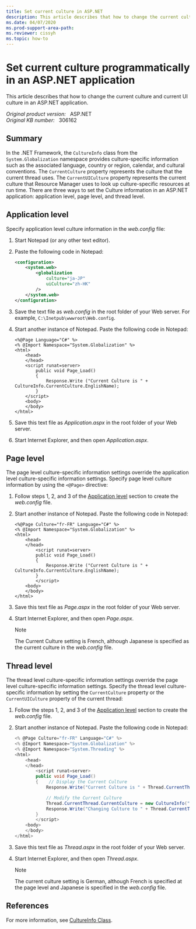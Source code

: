 ```yaml
---
title: Set current culture in ASP.NET
description: This article describes that how to change the current culture and CurrentUICulture in an ASP.NET application.
ms.date: 04/07/2020
ms.prod-support-area-path: 
ms.reviewer: cissyh
ms.topic: how-to
---
```

# Set current culture programmatically in an ASP.NET application

This article describes that how to change the current culture and current UI culture in an ASP.NET application.

_Original product version:_ &nbsp; ASP.NET  
_Original KB number:_ &nbsp; 306162

## Summary

In the .NET Framework, the `CultureInfo` class from the `System.Globalization` namespace provides culture-specific information such as the associated language, country or region, calendar, and cultural conventions. The `CurrentCulture` property represents the culture that the current thread uses. The `CurrentUICulture` property represents the current culture that Resource Manager uses to look up culture-specific resources at run time. There are three ways to set the Culture information in an ASP.NET application: application level, page level, and thread level.

## Application level

Specify application level culture information in the *web.config* file:

1. Start Notepad (or any other text editor).
2. Paste the following code in Notepad:

    ```xml
    <configuration>
        <system.web>
            <globalization
                culture="ja-JP"
                uiCulture="zh-HK"
            />
        </system.web>
    </configuration>
    ```

3. Save the text file as *web.config* in the root folder of your Web server. For example, `C:\Inetpub\wwwroot\Web.config`.
4. Start another instance of Notepad. Paste the following code in Notepad:

    ```aspx-csharp
    <%@Page Language="C#" %>
    <% @Import Namespace="System.Globalization" %>
    <html>
        <head>
        </head>
        <script runat=server>
            public void Page_Load()
            {
                Response.Write ("Current Culture is " + CultureInfo.CurrentCulture.EnglishName);
            }
        </script>
        <body>
        </body>
    </html>
    ```

5. Save this text file as *Application.aspx* in the root folder of your Web server.
6. Start Internet Explorer, and then open *Application.aspx*.

## Page level

The page level culture-specific information settings override the application level culture-specific information settings. Specify page level culture information by using the `<@Page>` directive:

1. Follow steps 1, 2, and 3 of the [Application level](#application-level) section to create the *web.config* file.
2. Start another instance of Notepad. Paste the following code in Notepad:

    ```aspx-csharp
    <%@Page Culture="fr-FR" Language="C#" %>
    <% @Import Namespace="System.Globalization" %>
    <html>
        <head>
        </head>
            <script runat=server>
            public void Page_Load()
            {
                Response.Write ("Current Culture is " + CultureInfo.CurrentCulture.EnglishName);
            }
            </script>
        <body>
        </body>
    </html>
    ```

3. Save this text file as *Page.aspx* in the root folder of your Web server.
4. Start Internet Explorer, and then open *Page.aspx*.
    > [!NOTE]
    > The Current Culture setting is French, although Japanese is specified as the current culture in the *web.config* file.

## Thread level

The thread level culture-specific information settings override the page level culture-specific information settings. Specify the thread level culture-specific information by setting the `CurrentCulture` property or the `CurrentUICulture` property of the current thread:

1. Follow the steps 1, 2, and 3 of the [Application level](#application-level) section to create the *web.config* file.
2. Start another instance of Notepad. Paste the following code in Notepad:

    ```csharp
    <% @Page Culture="fr-FR" Language="C#" %>
    <% @Import Namespace="System.Globalization" %>
    <% @Import Namespace="System.Threading" %>
    <html>
        <head>
        </head>
            <script runat=server>
            public void Page_Load()
            {    // Display the Current Culture
                Response.Write("Current Culture is " + Thread.CurrentThread.CurrentCulture.EnglishName + "<br>");

                // Modify the Current Culture
                Thread.CurrentThread.CurrentCulture = new CultureInfo("de-DE");
                Response.Write("Changing Culture to " + Thread.CurrentThread.CurrentCulture.EnglishName + "<br>");
            }
            </script>
        <body>
        </body>
    </html>
    ```

3. Save this text file as *Thread.aspx* in the root folder of your Web server.
4. Start Internet Explorer, and then open *Thread.aspx*.

    > [!NOTE]
    > The current culture setting is German, although French is specified at the page level and Japanese is specified in the *web.config* file.

## References

For more information, see [CultureInfo Class](/dotnet/api/system.globalization.cultureinfo).
